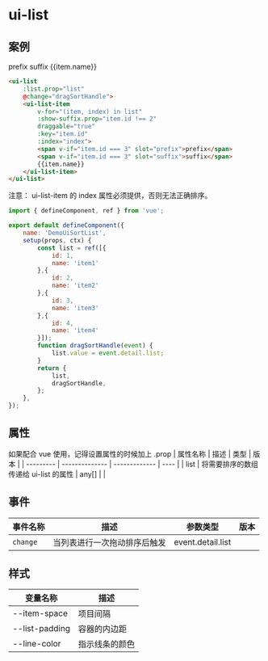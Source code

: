 # ui-list

## 案例
<div>
    <ui-list
        :list.prop="list"
        style="--item-space: 20px;"
        @change="dragSortHandle">
        <ui-list-item
            v-for="(item, index) in list"
            :show-suffix.prop="item.id !== 2"
            draggable="true"
            :key="item.id"
            :index="index">
            <span v-if="item.id === 3" slot="prefix">prefix</span>    
            <span v-if="item.id === 3" slot="suffix">suffix</span>    
            {{item.name}}
        </ui-list-item>
    </ui-list>
</div> 

```html
<ui-list
    :list.prop="list"
    @change="dragSortHandle">
    <ui-list-item
        v-for="(item, index) in list"
        :show-suffix.prop="item.id !== 2"
        draggable="true"
        :key="item.id"
        :index="index">
        <span v-if="item.id === 3" slot="prefix">prefix</span>    
        <span v-if="item.id === 3" slot="suffix">suffix</span>    
        {{item.name}}
    </ui-list-item>
</ui-list>
```
注意： ui-list-item 的 index 属性必须提供，否则无法正确排序。

```js
import { defineComponent, ref } from 'vue';

export default defineComponent({
    name: 'DemoUiSortList',
    setup(props, ctx) {
        const list = ref([{
            id: 1,
            name: 'item1'
        },{
            id: 2,
            name: 'item2'
        },{
            id: 3,
            name: 'item3'
        },{
            id: 4,
            name: 'item4'
        }]);
        function dragSortHandle(event) {
            list.value = event.detail.list;
        }
        return {
            list,
            dragSortHandle,
        };
    },
});
```

<script>
import { defineComponent, ref } from 'vue';

export default defineComponent({
    name: 'DemoUiSortList',
    setup(props, ctx) {
        const list = ref([{
            id: 1,
            name: 'item1'
        },{
            id: 2,
            name: 'item2'
        },{
            id: 3,
            name: 'item3'
        },{
            id: 4,
            name: 'item4'
        }]);
        function dragSortHandle(event) {
            list.value = event.detail.list;
        }
        return {
            list,
            dragSortHandle
        };
    },
});
</script>

## 属性
如果配合 vue 使用，记得设置属性的时候加上 .prop
| 属性名称  | 描述           | 类型      | 版本 |
| --------- | -------------- | ------------- | ---- |
| list  | 将需要排序的数组传递给 ui-list 的属性 | any[] |      |


## 事件

| 事件名称  | 描述           | 参数类型      | 版本 |
| --------- | -------------- | ------------- | ---- |
| `change`  | 当列表进行一次拖动排序后触发 | event.detail.list |      |

## 样式
| 变量名称  | 描述           | 
| --------- | -------------- | 
| --item-space  |  项目间隔 | 
| --list-padding  |  容器的内边距 |
| --line-color  |  指示线条的颜色 | 

